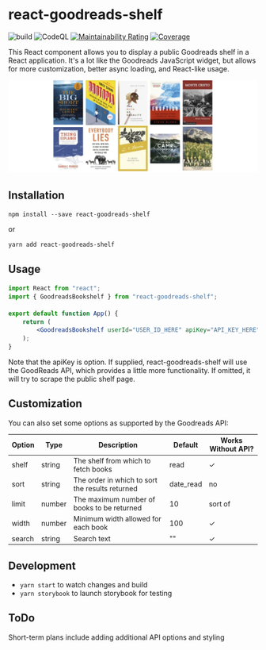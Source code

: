 # react-goodreads-shelf
![build](https://github.com/kylekarpack/react-goodreads-shelf/workflows/build/badge.svg) ![CodeQL](https://github.com/kylekarpack/react-goodreads-shelf/workflows/CodeQL/badge.svg)
[![Maintainability Rating](https://sonarcloud.io/api/project_badges/measure?project=kylekarpack_react-goodreads-shelf&metric=sqale_rating)](https://sonarcloud.io/dashboard?id=kylekarpack_react-goodreads-shelf) [![Coverage](https://sonarcloud.io/api/project_badges/measure?project=kylekarpack_react-goodreads-shelf&metric=coverage)](https://sonarcloud.io/dashboard?id=kylekarpack_react-goodreads-shelf)

This React component allows you to display a public Goodreads shelf in a React application. It's a lot like the Goodreads JavaScript widget, but allows for more customization, better async loading, and React-like usage.

![Example image](/sample/sample.png)

## Installation

```
npm install --save react-goodreads-shelf
```
or
```
yarn add react-goodreads-shelf
```

## Usage

```jsx
import React from "react";
import { GoodreadsBookshelf } from "react-goodreads-shelf";

export default function App() {
	return (
		<GoodreadsBookshelf userId="USER_ID_HERE" apiKey="API_KEY_HERE" />
	);
}
```

Note that the apiKey is option. If supplied, react-goodreads-shelf will use the GoodReads API, which provides a little more functionality. If omitted, it will try to scrape the public shelf page.

## Customization

You can also set some options as supported by the Goodreads API:

| Option | Type | Description | Default | Works Without API? |
| ------ | ---- | ----------- | ------- | ------- |
| shelf  | string | The shelf from which to fetch books | read | ✓ |
| sort  | string | The order in which to sort the results returned | date_read | no |
| limit  | number | The maximum number of books to be returned | 10 | sort of
| width | number | Minimum width allowed for each book | 100 | ✓ |
| search | string | Search text | "" | ✓ |

## Development
- `yarn start` to watch changes and build
- `yarn storybook` to launch storybook for testing

## ToDo

Short-term plans include adding additional API options and styling
